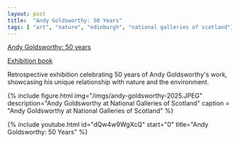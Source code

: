 ```yaml
---
layout: post
title:  "Andy Goldsworthy: 50 Years"
tags: [ "art", "nature", "edinburgh", "national galleries of scotland"]
---
```


[Andy Goldsworthy: 50 years](https://www.nationalgalleries.org/exhibition/andy-goldsworthy-fifty-years)

[Exhibition book](https://amzn.to/4mUWsNo)

Retrospective exhibition celebrating 50 years of Andy Goldsworthy's work, showcasing his unique relationship with nature and the environment.

{% include figure.html img="/imgs/andy-goldsworthy-2025.JPEG"
  description="Andy Goldsworthy at National Galleries of Scotland"
  caption = "Andy Goldsworthy at National Galleries of Scotland" %}

{% include youtube.html id="dQw4w9WgXcQ"
  start="0"
  title="Andy Goldsworthy: 50 Years" %}

